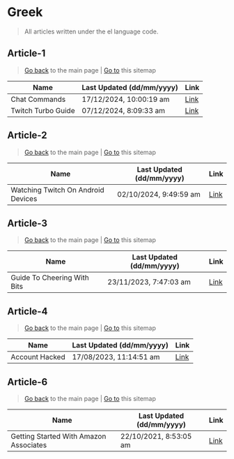 # Greek
> All articles written under the el language code. 

## Article-1
> [Go back](../README.md) to the main page | [Go to](https://help.twitch.tv/s/sitemap-topicarticle-1.xml) this sitemap

| Name               | Last Updated (dd/mm/yyyy) | Link                                                                     |
|--------------------|---------------------------|--------------------------------------------------------------------------|
| Chat Commands      | 17/12/2024, 10:00:19 am   | [Link](https://help.twitch.tv/s/article/chat-commands?language=el)       |
| Twitch Turbo Guide | 07/12/2024, 8:09:33 am    | [Link](https://help.twitch.tv/s/article/twitch-turbo-guide?language=el)  |



## Article-2
> [Go back](../README.md) to the main page | [Go to](https://help.twitch.tv/s/sitemap-topicarticle-2.xml) this sitemap

| Name                               | Last Updated (dd/mm/yyyy) | Link                                                                                     |
|------------------------------------|---------------------------|------------------------------------------------------------------------------------------|
| Watching Twitch On Android Devices | 02/10/2024, 9:49:59 am    | [Link](https://help.twitch.tv/s/article/watching-twitch-on-android-devices?language=el)  |



## Article-3
> [Go back](../README.md) to the main page | [Go to](https://help.twitch.tv/s/sitemap-topicarticle-3.xml) this sitemap

| Name                        | Last Updated (dd/mm/yyyy) | Link                                                                              |
|-----------------------------|---------------------------|-----------------------------------------------------------------------------------|
| Guide To Cheering With Bits | 23/11/2023, 7:47:03 am    | [Link](https://help.twitch.tv/s/article/guide-to-cheering-with-bits?language=el)  |



## Article-4
> [Go back](../README.md) to the main page | [Go to](https://help.twitch.tv/s/sitemap-topicarticle-4.xml) this sitemap

| Name           | Last Updated (dd/mm/yyyy) | Link                                                                 |
|----------------|---------------------------|----------------------------------------------------------------------|
| Account Hacked | 17/08/2023, 11:14:51 am   | [Link](https://help.twitch.tv/s/article/account-hacked?language=el)  |



## Article-6
> [Go back](../README.md) to the main page | [Go to](https://help.twitch.tv/s/sitemap-topicarticle-6.xml) this sitemap

| Name                                   | Last Updated (dd/mm/yyyy) | Link                                                                                         |
|----------------------------------------|---------------------------|----------------------------------------------------------------------------------------------|
| Getting Started With Amazon Associates | 22/10/2021, 8:53:05 am    | [Link](https://help.twitch.tv/s/article/getting-started-with-amazon-associates?language=el)  |



